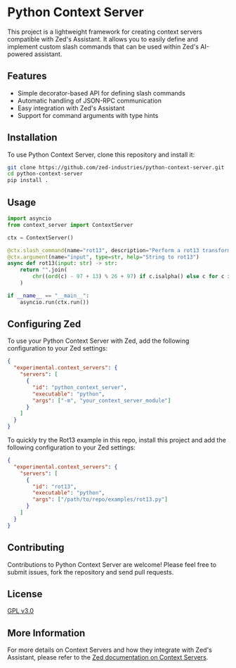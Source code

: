 # Python Context Server

This project is a lightweight framework for creating context servers compatible with Zed's Assistant. It allows you to easily define and implement custom slash commands that can be used within Zed's AI-powered assistant.

## Features

- Simple decorator-based API for defining slash commands
- Automatic handling of JSON-RPC communication
- Easy integration with Zed's Assistant
- Support for command arguments with type hints

## Installation

To use Python Context Server, clone this repository and install it:

```bash
git clone https://github.com/zed-industries/python-context-server.git
cd python-context-server
pip install .
```

## Usage

```python
import asyncio
from context_server import ContextServer

ctx = ContextServer()

@ctx.slash_command(name="rot13", description="Perform a rot13 transformation")
@ctx.argument(name="input", type=str, help="String to rot13")
async def rot13(input: str) -> str:
    return "".join(
        chr((ord(c) - 97 + 13) % 26 + 97) if c.isalpha() else c for c in input.lower()
    )

if __name__ == "__main__":
    asyncio.run(ctx.run())
```

## Configuring Zed

To use your Python Context Server with Zed, add the following configuration to your Zed settings:

```json
{
  "experimental.context_servers": {
    "servers": [
      {
        "id": "python_context_server",
        "executable": "python",
        "args": ["-m", "your_context_server_module"]
      }
    ]
  }
}
```

To quickly try the Rot13 example in this repo, install this project and add the following configuration to your Zed settings:
```json
{
  "experimental.context_servers": {
    "servers": [
      {
        "id": "rot13",
        "executable": "python",
        "args": ["/path/to/repo/examples/rot13.py"]
      }
    ]
  }
}
```

## Contributing

Contributions to Python Context Server are welcome! Please feel free to submit issues, fork the repository and send pull requests.

## License

[GPL v3.0](./LICENSE)

## More Information

For more details on Context Servers and how they integrate with Zed's Assistant, please refer to the [Zed documentation on Context Servers](https://zed.dev/docs/assistant/context-servers).
